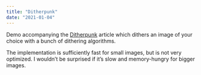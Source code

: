```yaml
---
title: "Ditherpunk"
date: "2021-01-04"
---
```


Demo accompanying the [Ditherpunk][ditherpunk] article which dithers an image of your choice with a bunch of dithering algorithms.

<!-- more -->

The implementation is sufficiently fast for small images, but is not very optimized. I wouldn’t be surprised if it’s slow and memory-hungry for bigger images.

[ditherpunk]: /things/ditherpunk
